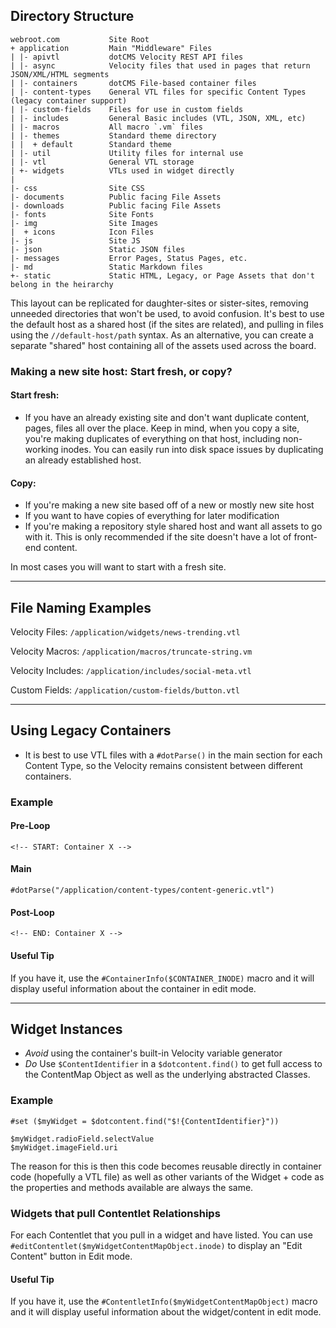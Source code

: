 ## Directory Structure

```
webroot.com           Site Root
+ application         Main "Middleware" Files
| |- apivtl           dotCMS Velocity REST API files
| |- async            Velocity files that used in pages that return JSON/XML/HTML segments
| |- containers       dotCMS File-based container files
| |- content-types    General VTL files for specific Content Types (legacy container support)
| |- custom-fields    Files for use in custom fields
| |- includes         General Basic includes (VTL, JSON, XML, etc)
| |- macros           All macro `.vm` files
| |- themes           Standard theme directory
| |  + default        Standard theme
| |- util             Utility files for internal use
| |- vtl              General VTL storage
| +- widgets          VTLs used in widget directly
|                     
|- css                Site CSS
|- documents          Public facing File Assets
|- downloads          Public facing File Assets
|- fonts              Site Fonts
|- img                Site Images
|  + icons            Icon Files
|- js                 Site JS
|- json               Static JSON files
|- messages           Error Pages, Status Pages, etc.
|- md                 Static Markdown files
+- static             Static HTML, Legacy, or Page Assets that don't belong in the heirarchy
```

This layout can be replicated for daughter-sites or sister-sites, removing unneeded directories that won't be used, to avoid confusion. It's best to use the default host as a shared host (if the sites are related), and pulling in files using the `//default-host/path` syntax. As an alternative, you can create a separate "shared" host containing all of the assets used across the board. 

### Making a new site host: Start fresh, or copy?

#### Start fresh:

- If you have an already existing site and don't want duplicate content, pages, files all over the place. Keep in mind, when you copy a site, you're making duplicates of everything on that host, including non-working inodes. You can easily run into disk space issues by duplicating an already established host.

#### Copy:

- If you're making a new site based off of a new or mostly new site host
- If you want to have copies of everything for later modification
- If you're making a repository style shared host and want all assets to go with it. This is only recommended if the site doesn't have a lot of front-end content.

In most cases you will want to start with a fresh site.

---

## File Naming Examples

Velocity Files: `/application/widgets/news-trending.vtl`

Velocity Macros: `/application/macros/truncate-string.vm`

Velocity Includes: `/application/includes/social-meta.vtl`

Custom Fields: `/application/custom-fields/button.vtl`

---

## Using Legacy Containers

- It is best to use VTL files with a `#dotParse()` in the main section for each Content Type, so the Velocity remains consistent between different containers.

### Example

#### Pre-Loop

```
<!-- START: Container X -->
```

#### Main

```
#dotParse("/application/content-types/content-generic.vtl")

```

#### Post-Loop

```
<!-- END: Container X -->
```

#### Useful Tip

If you have it, use the `#ContainerInfo($CONTAINER_INODE)` macro and it will display useful information about the container in edit mode.

---

## Widget Instances

- _Avoid_ using the container's built-in Velocity variable generator
- _Do_ Use `$ContentIdentifier` in a `$dotcontent.find()` to get full access to the ContentMap Object as well as the underlying abstracted Classes.

### Example
```
#set ($myWidget = $dotcontent.find("$!{ContentIdentifier}"))

$myWidget.radioField.selectValue
$myWidget.imageField.uri
```

The reason for this is then this code becomes reusable directly in container code (hopefully a VTL file) as well as other variants of the Widget + code as the properties and methods available are always the same.

### Widgets that pull Contentlet Relationships

For each Contentlet that you pull in a widget and have listed. You can use `#editContentlet($myWidgetContentMapObject.inode)` to display an "Edit Content" button in Edit mode.


#### Useful Tip

If you have it, use the `#ContentletInfo($myWidgetContentMapObject)` macro and it will display useful information about the widget/content in edit mode.